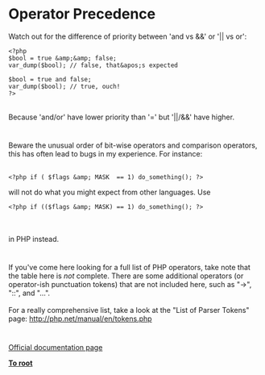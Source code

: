 # Operator Precedence



Watch out for the difference of priority between &apos;and vs &amp;&amp;&apos; or &apos;|| vs or&apos;:<br>

```
<?php
$bool = true &amp;&amp; false;
var_dump($bool); // false, that&apos;s expected

$bool = true and false;
var_dump($bool); // true, ouch!
?>
```
<br>Because &apos;and/or&apos; have lower priority than &apos;=&apos; but &apos;||/&amp;&amp;&apos; have higher.  

#

Beware the unusual order of bit-wise operators and comparison operators, this has often lead to bugs in my experience. For instance:<br><br>

```
<?php if ( $flags &amp; MASK  == 1) do_something(); ?>
```


will not do what you might expect from other languages. Use



```
<?php if (($flags &amp; MASK) == 1) do_something(); ?>
```
<br><br>in PHP instead.  

#

If you&apos;ve come here looking for a full list of PHP operators, take note that the table here is *not* complete. There are some additional operators (or operator-ish punctuation tokens) that are not included here, such as "-&gt;", "::", and "...".<br><br>For a really comprehensive list, take a look at the "List of Parser Tokens" page: http://php.net/manual/en/tokens.php  

#

[Official documentation page](https://www.php.net/manual/en/language.operators.precedence.php)

**[To root](/README.md)**